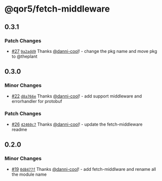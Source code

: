 # @qor5/fetch-middleware

## 0.3.1

### Patch Changes

- [#27](https://github.com/theplant/qor5-fe-infra/pull/27) [`9a2add9`](https://github.com/theplant/qor5-fe-infra/commit/9a2add98a21fbe76cfdf34d55b474cd7bd478945) Thanks [@danni-cool](https://github.com/danni-cool)! - change the pkg name and move pkg to @theplant

## 0.3.0

### Minor Changes

- [#22](https://github.com/qor5/fe-infra/pull/22) [`d8a766e`](https://github.com/qor5/fe-infra/commit/d8a766eaf6d484e8b3ce9b169f3a129936dc1779) Thanks [@danni-cool](https://github.com/danni-cool)! - add support middleware and errorhandler for protobuf

### Patch Changes

- [#26](https://github.com/qor5/fe-infra/pull/26) [`42460c7`](https://github.com/qor5/fe-infra/commit/42460c773f4622e4fecf9824c8da99f97953828a) Thanks [@danni-cool](https://github.com/danni-cool)! - update the fetch-middleware readme

## 0.2.0

### Minor Changes

- [#19](https://github.com/qor5/fe-infra/pull/19) [`0d8477f`](https://github.com/qor5/fe-infra/commit/0d8477f7361dbd845d8b21ea12bc76454ace205d) Thanks [@danni-cool](https://github.com/danni-cool)! - add fetch-middlware and rename all the module name
